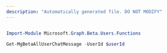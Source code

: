```yaml
---
description: "Automatically generated file. DO NOT MODIFY"
---
```


```powershell

Import-Module Microsoft.Graph.Beta.Users.Functions

Get-MgBetaAllUserChatMessage -UserId $userId

```